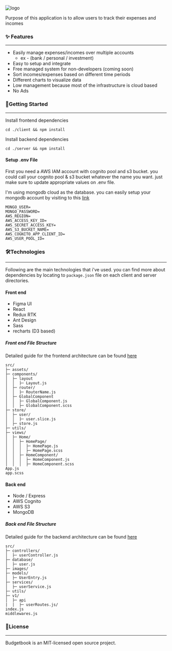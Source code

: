 ![logo](https://budgetbook.s3.ap-south-1.amazonaws.com/Budgetbook..png)

Purpose of this application is to allow users to track their expenses and incomes

### ✨ Features
---
- Easily manage expenses/incomes over multiple accounts
  - ex - (bank / personal / investment)
- Easy to setup and integrate
- Free managed system for non-developers (coming soon)
- Sort incomes/expenses based on different time periods
- Different charts to visualize data
- Low management because most of the infrastructure is cloud based
- No Ads

### 🚀Getting Started
---
Install frontend dependencies

```
cd ./client && npm install
```
Install backend dependencies
```
cd ./server && npm install
```
#### Setup .env File
First you need a AWS IAM account with cognito pool and s3 bucket. you could call your cognito pool & s3 bucket whatever the name you want. just make sure to update appropriate values on .env file.

I'm using mongodb cloud as the database. you can easily setup your mongodb account by visiting to this [link](https://www.mongodb.com/)

```
MONGO_USER=
MONGO_PASSWORD=
AWS_REGION=
AWS_ACCESS_KEY_ID=
AWS_SECRET_ACCESS_KEY=
AWS_S3_BUCKET_NAME=
AWS_COGNITO_APP_CLIENT_ID=
AWS_USER_POOL_ID=
```

### 🛠️Technologies
---
Following are the main technologies that i've used. you can find more about dependencies by locating to ``package.json`` file on each client and server directories.
#### Front end
-   Figma UI
-   React
-   Redux RTK
-   Ant Design
-   Sass
-   recharts (D3 based)

##### Front end File Structure
Detailed guide for the frontend architecture can be found [here](https://www.taniarascia.com/react-architecture-directory-structure/)
```
src/
├─ assets/
├─ components/
│  ├─ layout
│  │  ├─ Layout.js
│  ├─ router/
│  │  ├─ RouterName.js
│  ├─ GlobalComponent
│  │  ├─ GlobalComponent.js
│  │  ├─ GlobalComponent.scss
├─ store/
│  ├─ user/
│  │  ├─ user.slice.js
│  ├─ store.js
├─ utils/
├─ views/
│  ├─ Home/
│  │  ├─ HomePage/
│  │  │  ├─ HomePage.js
│  │  │  ├─ HomePage.scss
│  │  ├─ HomeComponent/
│  │  │  ├─ HomeComponent.js
│  │  │  ├─ HomeComponent.scss
App.js
app.scss

```
#### Back end
- Node / Express
- AWS Cognito
- AWS S3
- MongoDB

##### Back end File Structure
Detailed guide for the backend architecture can be found [here](https://www.freecodecamp.org/news/rest-api-design-best-practices-build-a-rest-api/)
```
src/
├─ controllers/
│  ├─ userController.js
├─ database/
│  ├─ user.js
├─ images/
├─ models/
│  ├─ UserEntry.js
├─ services/
│  ├─ userService.js
├─ utils/
├─ v1/
│  ├─ api
|  |  ├─ userRoutes.js/
index.js
middlewares.js
```
### 📜License
---
Budgetbook is an MIT-licensed open source project.